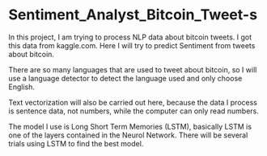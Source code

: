 # Sentiment_Analyst_Bitcoin_Tweet-s

In this project, I am trying to process NLP data about bitcoin tweets. I got this data from kaggle.com. Here I will try to predict Sentiment from tweets about bitcoin.

There are so many languages that are used to tweet about bitcoin, so I will use a language detector to detect the language used and only choose English.

Text vectorization will also be carried out here, because the data I process is sentence data, not numbers, while the computer can only read numbers.

The model I use is Long Short Term Memories (LSTM), basically LSTM is one of the layers contained in the Neurol Network. There will be several trials using LSTM to find the best model.

